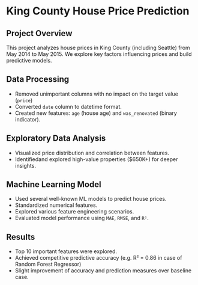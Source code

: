 # King County House Price Prediction

## Project Overview
This project analyzes house prices in King County (including Seattle) from May 2014 to May 2015. We explore key factors influencing prices and build predictive models.

## Data Processing
- Removed unimportant columns with no impact on the target value (`price`)
- Converted `date` column to datetime format.
- Created new features: `age` (house age) and `was_renovated` (binary indicator).

## Exploratory Data Analysis
- Visualized price distribution and correlation between features.
- Identifiedand explored high-value properties ($650K+) for deeper insights.

## Machine Learning Model
- Used several well-known ML models to predict house prices.
- Standardized numerical features.
- Explored various feature engineering scenarios.
- Evaluated model performance using `MAE`, `RMSE`, and `R²`.

## Results
- Top 10 important features were explored.
- Achieved competitive predictive accuracy (e.g. R² = 0.86 in case of Random Forest Regressor)
- Slight improvement of accuracy and prediction measures over baseline case.
